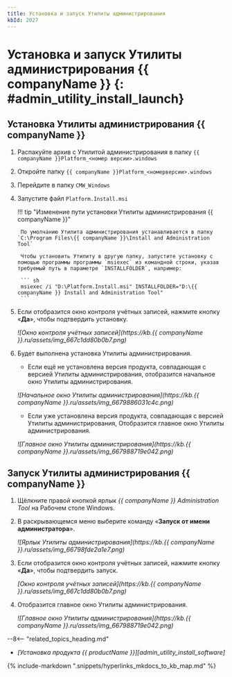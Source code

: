 ```yaml
---
title: Установка и запуск Утилиты администрирования
kbId: 2027
---
```


# Установка и запуск Утилиты администрирования {{ companyName }} {: #admin_utility_install_launch}

## Установка Утилиты администрирования {{ companyName }}

1. Распакуйте архив с Утилитой администрирования в папку `{{ companyName }}Platform_<номер версии>.windows`
2. Откройте папку `{{ companyName }}Platform_<номерверсии>.windows`
3. Перейдите в папку `CMW_Windows`
4. Запустите файл `Platform.Install.msi`

    !!! tip "Изменение пути установки Утилиты администрирования {{ companyName }}"

        По умолчанию Утилита администрирования устанавливается в папку `С:\Program Files\{{ companyName }}\Install and Administration Tool`

        Чтобы установить Утилиту в другую папку, запустите установку с помощью программы программы `msiexec` из командной строки, указав требуемый путь в параметре `INSTALLFOLDER`, например:

        ``` sh
        msiexec /i "D:\Platform.Install.msi" INSTALLFOLDER="D:\{{ companyName }} Install and Administration Tool"
        ```

5. Если отобразится окно контроля учётных записей, нажмите кнопку «**Да**», чтобы подтвердить установку.

    _![Окно контроля учётных записей](https://kb.{{ companyName }}.ru/assets/img_667c1dd80b0b7.png)_

6. Будет выполнена установка Утилиты администрирования.

    - Если ещё не установлена версия продукта, совпадающая с версией Утилиты администрирования, отобразится начальное окно Утилиты администрирования.

    _![Начальное окно Утилиты администрирования](https://kb.{{ companyName }}.ru/assets/img_6679886031c4c.png)_

    - Если уже установлена версия продукта, совпадающая с версией Утилиты администрирования, Отобразится главное окно Утилиты администрирования.

    _![Главное окно Утилиты администрирования](https://kb.{{ companyName }}.ru/assets/img_667988719e042.png)_

## Запуск Утилиты администрирования {{ companyName }}

1. Щёлкните правой кнопкой ярлык *{{ companyName }} Administration Tool* на Рабочем столе Windows.
2. В раскрывающемся меню выберите команду «**Запуск от имени администратора**».

    _![Ярлык Утилиты администрирования](https://kb.{{ companyName }}.ru/assets/img_66798fde2a1e7.png)_

3. Если отобразится окно контроля учётных записей, нажмите кнопку «**Да**», чтобы подтвердить запуск.

    _[Окно контроля учётных записей](https://kb.{{ companyName }}.ru/assets/img_667c1dd80b0b7.png)_

4. Отобразится главное окно Утилиты администрирования.

    _![Главное окно Утилиты администрирования](https://kb.{{ companyName }}.ru/assets/img_667988719e042.png)_

<div class="relatedTopics">

--8<-- "related_topics_heading.md"

- *[Установка продукта {{ productName }}][admin_utility_install_software]*

</div>

{% include-markdown ".snippets/hyperlinks_mkdocs_to_kb_map.md" %}
